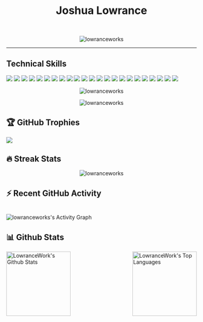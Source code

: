 <h1 align="center">Joshua Lowrance</h1>
<br/>

<p align="center">
<img src="https://readme-typing-svg.herokuapp.com?color=1AF761&lines=DevOps+Engineer+with+5%2B+years+of+expertise;Empowering+developers+through+automated+workflows;Streamlining+deployments+with+DevOps%2FGitOps;Building+scalable+infrastructure+as+code;Reducing+deployment+times+by+70%25&center=true&width=800&height=90" alt="lowranceworks">
</p>

<hr/>

## Technical Skills

![](https://img.shields.io/badge/CI/CD-Github_Actions-informational?style=flat&logo=github&logoColor=white&color=3bac3a)
![](https://img.shields.io/badge/CI/CD-ArgoCD-informational?style=flat&logo=argo&logoColor=white&color=3bac3a)
![](https://img.shields.io/badge/CI/CD-Jenkins-informational?style=flat&logo=jenkins&logoColor=white&color=3bac3a)
![](https://img.shields.io/badge/Configuration%20Management-Kustomize-informational?style=flat&logo=kubernetes&logoColor=white&color=3bac3a)
![](https://img.shields.io/badge/Configuration%20Management-Ansible-informational?style=flat&logo=ansible&logoColor=white&color=3bac3a)
![](https://img.shields.io/badge/Configuration%20Management-Nix-informational?style=flat&logo=nixos&logoColor=white&color=3bac3a)
![](https://img.shields.io/badge/Cloud-AWS-informational?style=flat&logo=amazonwebservices&logoColor=white&color=3bac3a)
![](https://img.shields.io/badge/Cloud-GCP-informational?style=flat&logo=google-cloud&logoColor=white&color=3bac3a)
![](https://img.shields.io/badge/Cloud-Azure-informational?style=flat&logo=microsoftazure&logoColor=white&color=3bac3a)
![](https://img.shields.io/badge/Containerization-Docker-informational?style=flat&logo=docker&logoColor=white&color=3bac3a)
![](https://img.shields.io/badge/Containerization-Podman-informational?style=flat&logo=podman&logoColor=white&color=3bac3a)
![](https://img.shields.io/badge/Container%20Orchestration-Kubernetes-informational?style=flat&logo=kubernetes&logoColor=white&color=3bac3a)
![](https://img.shields.io/badge/K8s%20Package%20Manager-Helm-informational?style=flat&logo=helm&logoColor=white&color=3bac3a)
![](https://img.shields.io/badge/Infrastructure%20as%20Code-Terraform-informational?style=flat&logo=terraform&logoColor=white&color=3bac3a)
![](https://img.shields.io/badge/Infrastructure%20as%20Code-Crossplane-informational?style=flat&logo=cncf&logoColor=white&color=3bac3a)
![](https://img.shields.io/badge/Scripting%20Language-Python-informational?style=flat&logo=python&logoColor=white&color=3bac3a)
![](https://img.shields.io/badge/Scripting%20Language-Go-informational?style=flat&logo=go&logoColor=white&color=3bac3a)
![](https://img.shields.io/badge/Monitoring%20and%20Logging-Datadog-informational?style=flat&logo=datadog&logoColor=white&color=3bac3a)
![](https://img.shields.io/badge/VCS-Git-informational?style=flat&logo=git&logoColor=white&color=3bac3a)
![](https://img.shields.io/badge/OS-macOS-informational?style=flat&logo=macos&logoColor=white&color=3bac3a)
![](https://img.shields.io/badge/OS-Linux-informational?style=flat&logo=linux&logoColor=white&color=3bac3a)
![](https://img.shields.io/badge/Shell-Fish-informational?style=flat&logo=fish&logoColor=white&color=3bac3a)
![](https://img.shields.io/badge/Shell-Bash-informational?style=flat&logo=gnubash&logoColor=white&color=3bac3a)

<p align="center">
  <img src="https://readme-typing-svg.herokuapp.com?color=1AF761&lines=CI/CD+pipeline+development;Configuration+management;Cloud;Containerization;Container+Orchestration;K8s+Package+Manager;Infrastructure+as+Code;Scripting+and+Tooling+development;Monitoring+and+Logging;Version+control+system;Operating+System;Shell;&center=true&width=800&height=45" alt="lowranceworks">
</p>

<p align="center">
  <img src="https://readme-typing-svg.herokuapp.com?color=1AF761&lines=ArgoCD+%7C%7C+Github+Actions+%7C%7C+Jenkins;+Kustomize+%7C%7C+Ansible+%7C%7C+Nix;GCP+%7C%7C+AWS+%7C%7C+Azure;Docker+%7C%7C+Podman;Kubernetes;Helm;Terraform+%7C%7C+Crossplane;Go+%7C%7C+Python;Datadog;Git;MacOS+%7C%7C+Linux;Fish+%7C%7C+Bash&center=true&width=800&height=45" alt="lowranceworks">
</p>

## 🏆 GitHub Trophies

![](https://github-profile-trophy.vercel.app/?username=lowranceworks&theme=radical&no-frame=false&no-bg=false&margin-w=4)

## 🔥 Streak Stats

<p align="center">
	<img align="center" src="https://github-readme-streak-stats.herokuapp.com?user=lowranceworks&theme=tokyonight_duo&hide_border=true" alt="lowranceworks" />
</p>

## ⚡ Recent GitHub Activity

<br/>
<img alt="lowranceworks's Activity Graph" src="https://github-readme-activity-graph.vercel.app/graph?username=lowranceworks&custom_title=LowranceWork's%20Contribution%20Graph&bg_color=1F222E&color=F8D866&line=F85D7F&point=FFFFFF&hide_border=false" />
<br/>

## 📊 Github Stats

<img align="left" alt="LowranceWork's Github Stats" src="https://github-readme-stats.vercel.app/api?username=lowranceworks&show_icons=true&include_all_commits=true&count_private=true&icon_color=fff&text_color=fff&bg_color=DEG,000,000,001,002,003" height="170px"/>
<img align="right" alt="LowranceWork's Top Languages" src="https://github-readme-stats.vercel.app/api/top-langs/?username=lowranceworks&layout=compact&langs_count=8&theme=dark&hide_border=false&title_color=F85D7F&icon_color=F8D866" height="170px"/>

